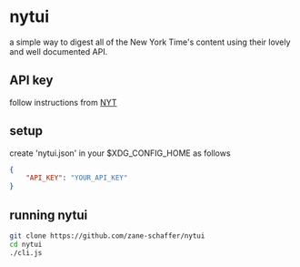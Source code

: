# nytui
a simple way to digest all of the New York Time's content using their lovely and well documented API.

## API key

follow instructions from [NYT](https://developer.nytimes.com/get-started)

## setup

create 'nytui.json' in your $XDG_CONFIG_HOME as follows

```json
{
    "API_KEY": "YOUR_API_KEY"
}
```

## running nytui

```bash
git clone https://github.com/zane-schaffer/nytui
cd nytui
./cli.js
```
